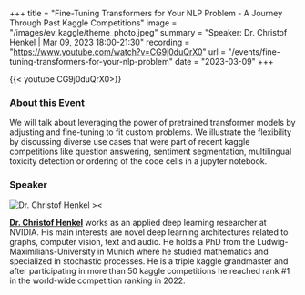 +++
title = "Fine-Tuning Transformers for Your NLP Problem - A Journey Through Past Kaggle Competitions"
image = "/images/ev_kaggle/theme_photo.jpeg"
summary = "Speaker: Dr. Christof Henkel | Mar 09, 2023 18:00-21:30"
recording = "https://www.youtube.com/watch?v=CG9j0duQrX0"
url = "/events/fine-tuning-transformers-for-your-nlp-problem"
date = "2023-03-09"
+++

<!--more-->
{{< youtube  CG9j0duQrX0>}}

<!-- ![Fine-Tuning Transformers for Your NLP Problem - A Journey Through Past Kaggle Competitions ><](/images/ev_kaggle/theme_photo.jpeg) -->

<!-- ### Location

[Munich🥨NLP Discord Server](https://discord.gg/w3rEmjhdJJ?event=1074964807595339866). -->


### About this Event

We will talk about leveraging the power of pretrained transformer models by adjusting and fine-tuning to fit custom problems. We illustrate the flexibility by discussing diverse use cases that were part of recent kaggle competitions like question answering, sentiment segmentation, multilingual toxicity detection or ordering of the code cells in a jupyter notebook.


### Speaker

![Dr. Christof Henkel ><](https://secure-content.meetupstatic.com/images/classic-events/510988854/100x100.webp)

[**Dr. Christof Henkel**](https://www.kaggle.com/christofhenkel) works as an applied deep learning researcher at NVIDIA. His main interests are novel deep learning architectures related to graphs, computer vision, text and audio. He holds a PhD from the Ludwig-Maximilians-University in Munich where he studied mathematics and specialized in stochastic processes. He is a triple kaggle grandmaster and after participating in more than 50 kaggle competitions he reached rank #1 in the world-wide competition ranking in 2022.